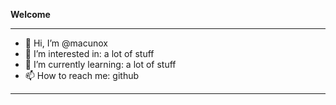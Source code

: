 **Welcome**

---

- 👋 Hi, I’m @macunox
- 👀 I’m interested in: a lot of stuff
- 🌱 I’m currently learning: a lot of stuff
- 📫 How to reach me: github

---

<!---
macunox/macunox is a ✨ special ✨ repository because its `README.md` (this file) appears on your GitHub profile.
You can click the Preview link to take a look at your changes.
--->
